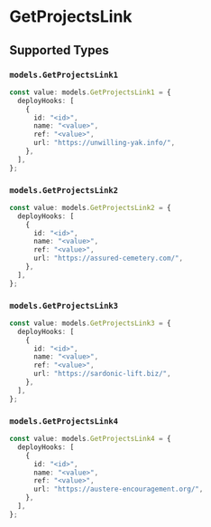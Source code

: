 # GetProjectsLink


## Supported Types

### `models.GetProjectsLink1`

```typescript
const value: models.GetProjectsLink1 = {
  deployHooks: [
    {
      id: "<id>",
      name: "<value>",
      ref: "<value>",
      url: "https://unwilling-yak.info/",
    },
  ],
};
```

### `models.GetProjectsLink2`

```typescript
const value: models.GetProjectsLink2 = {
  deployHooks: [
    {
      id: "<id>",
      name: "<value>",
      ref: "<value>",
      url: "https://assured-cemetery.com/",
    },
  ],
};
```

### `models.GetProjectsLink3`

```typescript
const value: models.GetProjectsLink3 = {
  deployHooks: [
    {
      id: "<id>",
      name: "<value>",
      ref: "<value>",
      url: "https://sardonic-lift.biz/",
    },
  ],
};
```

### `models.GetProjectsLink4`

```typescript
const value: models.GetProjectsLink4 = {
  deployHooks: [
    {
      id: "<id>",
      name: "<value>",
      ref: "<value>",
      url: "https://austere-encouragement.org/",
    },
  ],
};
```

